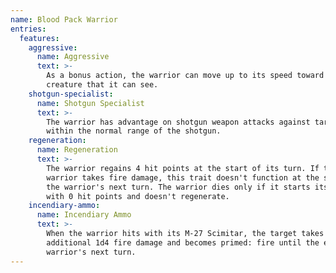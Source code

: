 ```yaml
---
name: Blood Pack Warrior
entries:
  features:
    aggressive:
      name: Aggressive
      text: >-
        As a bonus action, the warrior can move up to its speed toward a hostile
        creature that it can see.
    shotgun-specialist:
      name: Shotgun Specialist
      text: >-
        The warrior has advantage on shotgun weapon attacks against targets
        within the normal range of the shotgun.
    regeneration:
      name: Regeneration
      text: >-
        The warrior regains 4 hit points at the start of its turn. If the
        warrior takes fire damage, this trait doesn't function at the start of
        the warrior's next turn. The warrior dies only if it starts its turn
        with 0 hit points and doesn't regenerate.
    incendiary-ammo:
      name: Incendiary Ammo
      text: >-
        When the warrior hits with its M-27 Scimitar, the target takes an
        additional 1d4 fire damage and becomes primed: fire until the end of the
        warrior's next turn.
---
```

